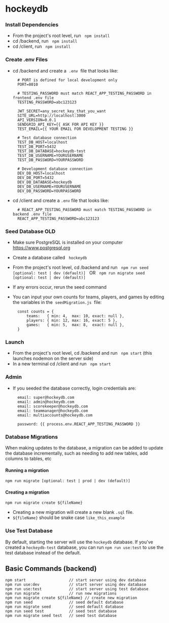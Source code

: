 # hockeydb

<!-- CMD + Shift + V to view markdown file in VS code -->

### Install Dependencies
- From the project's root level, run &nbsp; `npm install`
- cd /backend, run &nbsp; `npm install`
- cd /client, run &nbsp; `npm install`


### Create .env Files
- cd /backend and create a &nbsp;`.env`&nbsp; file that looks like:

        # PORT is defined for local development only
        PORT=8010

        # TESTING_PASSWORD must match REACT_APP_TESTING_PASSWORD in frontend .env file
        TESTING_PASSWORD=abc123123

        JWT_SECRET=any_secret_key_that_you_want
        SITE_URL=http://localhost:3000
        API_VERSION=0.0.1
        SENDGRID_API_KEY={{ ASK FOR API KEY }}
        TEST_EMAIL={{ YOUR EMAIL FOR DEVELOPMENT TESTING }}

        # Test database connection
        TEST_DB_HOST=localhost
        TEST_DB_PORT=5432
        TEST_DB_DATABASE=hockeydb-test
        TEST_DB_USERNAME=YOURUSERNAME
        TEST_DB_PASSWORD=YOURPASSWORD

        # Development database connection
        DEV_DB_HOST=localhost
        DEV_DB_PORT=5432
        DEV_DB_DATABASE=hockeydb
        DEV_DB_USERNAME=YOURUSERNAME
        DEV_DB_PASSWORD=YOURPASSWORD

- cd /client and create a `.env` file that looks like:

        # REACT_APP_TESTING_PASSWORD must match TESTING_PASSWORD in backend .env file
        REACT_APP_TESTING_PASSWORD=abc123123

### Seed Database OLD
- Make sure PostgreSQL is installed on your computer https://www.postgresql.org
- Create a database called &nbsp; `hockeydb`
- From the project's root level, cd /backend and run &nbsp; `npm run seed  [optional: test | dev (default)]` &nbsp; OR &nbsp; `npm run migrate seed  [optional: test | dev (default)]`
- If any errors occur, rerun the seed command
- You can input your own counts for teams, players, and games by editing the variables in the &nbsp;`seedMigration.js`&nbsp; file:
        
        const counts = {
            teams:   { min: 4,  max: 10, exact: null },
            players: { min: 12, max: 16, exact: 5 },
            games:   { min: 5,  max: 8,  exact: null },  
        }

### Launch
- From the project's root level, cd /backend and run &nbsp; `npm start` (this launches nodemon on the server side)
- In a new terminal cd /client and run &nbsp; `npm start`

### Admin
- If you seeded the database correctly, login credentials are:
        
        email: super@hockeydb.com
        email: admin@hockeydb.com
        email: scorekeeper@hockeydb.com
        email: teammanager@hockeydb.com
        email: multiaccounts@hockeydb.com

        password: {{ process.env.REACT_APP_TESTING_PASSWORD }}


### Database Migrations
When making updates to the database, a migration can be added to update the database incrementally, such as needing to add new tables, add columns to tables, etc

#### Running a migration

`npm run migrate [optional: test | prod | dev (default)]`

#### Creating a migration

`npm run migrate create ${fileName}`

- Creating a new migration will create a new blank `.sql` file.
- `${fileName}` should be snake case `like_this_example`

### Use Test Database
By default, starting the server will use the `hockeydb` database. If you've created a `hockeydb-test` database, you can run `npm run use:test` to use the test database instead of the default.


## Basic Commands (backend)

    npm start                   // start server using dev database
    npm run use:dev             // start server using dev database
    npm run use:test            // start server using test database
    npm run migrate             // run new migrations
    npm run migrate create ${fileName} // create new migration
    npm run seed                // seed default database
    npm run migrate seed        // seed default database
    npm run seed test           // seed test database
    npm run migrate seed test   // seed test database
